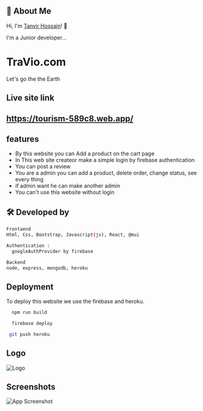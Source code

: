 ## 🚀 About Me

Hi, I'm [Tanvir Hossain](https://siffahim.github.io/developer-portfolio/)! 👋

I'm a Junior developer...

# TraVio.com

Let's go the the Earth

## Live site link

## https://tourism-589c8.web.app/

## features

- By this website you can Add a product on the cart page
- In This web site createor make a simple login by firebase authentication
- You can post a review
- You are a admin you can add a product, delete order, change status, see every thing
- if admin want he can make another admin
- You can't use this website without login

## 🛠 Developed by

```bash
Frontaend
Html, Css, Bootstrap, Javascript(js), React, @mui
```

```bash
Authentication :
  googleAuthProvider by firebase
```

```bash
Backend
node, express, mongodb, heroku
```

## Deployment

To deploy this website we use the firebase and heroku.

```bash
  npm run build
```

```bash
  firebase deploy
```

```bash
 git push heroku
```

## Logo

![Logo](https://i.ibb.co/RNK2V8d/Untitled-1.png)

## Screenshots

![App Screenshot](https://i.ibb.co/ZG4hG8x/screencapture-localhost-3000-home-2021-10-31-15-38-29-1.png)
